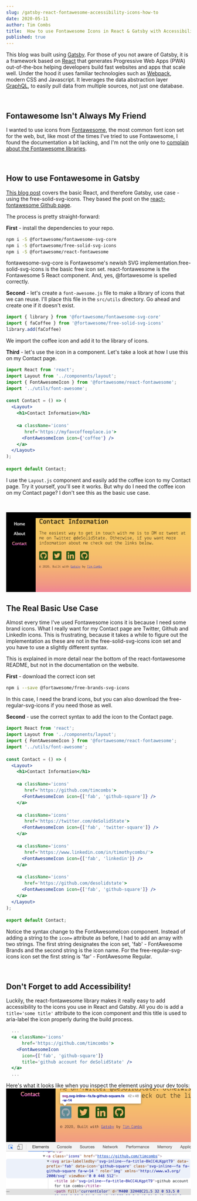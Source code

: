 ```yaml
---
slug: /gatsby-react-fontawesome-accessibility-icons-how-to
date: 2020-05-11
author: Tim Combs
title:  How to use Fontawesome Icons in React & Gatsby with Accessibility
published: true
---
```


This blog was built using [Gatsby](https://www.gatsbyjs.org/ "Gatsby web site"). For those of you not aware of Gatsby, it is a framework based on [React](https://reactjs.org/ "React Web Site") that generates Progressive Web Apps (PWA) out-of-the-box helping developers build fast websites and apps that scale well. Under the hood it uses familiar technologies such as [Webpack](https://webpack.js.org/ "Webpack web site"), modern CSS and Javascript. It leverages the data abstraction layer [GraphQL](https://graphql.org/ "GraphQL web site"), to easily pull data from multiple sources, not just one database.

<br>

## Fontawesome Isn't Always My Friend

I wanted to use icons from [Fontawesome](https://fontawesome.com/ "Fontawesome Web Site"), the most common font icon set for the web, but, like most of the times I've tried to use Fontawesome, I found the documentation a bit lacking, and I'm not the only one to [complain about the Fontawesome libraries](https://github.com/FortAwesome/react-fontawesome/issues/91/ "react-fontawesome issue #91 on Github").

<br>

## How to use Fontawesome in Gatsby

[This blog post](https://brockduncan.com/using-fontawesome-with-gatsby-and-react/ "Using Font Awesome with Gatsby and React") covers the basic React, and therefore Gatsby, use case - using the free-solid-svg-icons. They based the post on the [react-fontawesome Github page](https://github.com/FortAwesome/react-fontawesome "react-fontawesome Github page").

The process is pretty straight-forward:

**First** - install the dependencies to your repo.

```bash
npm i -S @fortawesome/fontawesome-svg-core
npm i -S @fortawesome/free-solid-svg-icons
npm i -S @fortawesome/react-fontawesome
```
fontawesome-svg-core is Fontawesome's newish SVG implementation.free-solid-svg-icons is the basic free icon set. react-fontawesome is the Fontawesome 5 React component. And, yes, @fortawesome is spelled correctly.

**Second** - let's create a `font-awesome.js` file to make a library of icons that we can reuse. I'll place this file in the `src/utils` directory. Go ahead and create one if it doesn't exist.

```javascript
import { library } from '@fortawesome/fontawesome-svg-core'
import { faCoffee } from '@fortawesome/free-solid-svg-icons'
library.add(faCoffee)
```
We import the coffee icon and add it to the library of icons.

**Third** - let's use the icon in a component. Let's take a look at how I use this on my Contact page.

```jsx
import React from 'react';
import Layout from '../components/layout';
import { FontAwesomeIcon } from '@fortawesome/react-fontawesome';
import '../utils/font-awesome';

const Contact = () => (
  <Layout>
    <h1>Contact Information</h1>

    <a className='icons' 
       href='https://myfavcoffeeplace.io'>
      <FontAwesomeIcon icon={'coffee'} />
    </a>
  </Layout>
);

export default Contact;
```
I use the `Layout.js` component and easily add the coffee icon to my Contact page. Try it yourself, you'll see it works. But why do I need the coffee icon on my Contact page? I don't see this as the basic use case.

<br>

![newDevCity Contact page](../images/gatsby-fontawesome/contact-page.png "Screenshot of newDevCity Contact page")

## The Real Basic Use Case

Almost every time I've used Fontawesome icons it is because I need some brand icons. What I really want for my Contact page are Twitter, Github and LinkedIn icons. This is frustrating, because it takes a while to figure out the implementation as these are not in the free-solid-svg-icons icon set and you have to use a slightly different syntax.

This is explained in more detail near the bottom of the react-fontawesome README, but not in the documentation on the website.

**First** - download the correct icon set

```bash
npm i --save @fortawesome/free-brands-svg-icons
```
In this case, I need the brand icons, but you can also download the free-regular-svg-icons if you need those as well.

**Second** - use the correct syntax to add the icon to the Contact page.
```jsx
import React from 'react';
import Layout from '../components/layout';
import { FontAwesomeIcon } from '@fortawesome/react-fontawesome';
import '../utils/font-awesome';

const Contact = () => (
  <Layout>
    <h1>Contact Information</h1>

    <a className='icons' 
       href='https://github.com/timcombs'>
      <FontAwesomeIcon icon={['fab', 'github-square']} />
    </a>

    <a className='icons'
       href='https://twitter.com/deSolidState'>
      <FontAwesomeIcon icon={['fab', 'twitter-square']} />
    </a>

    <a className='icons' 
       href='https://www.linkedin.com/in/timothycombs/'>
      <FontAwesomeIcon icon={['fab', 'linkedin']} />
    </a>

    <a className='icons' 
       href='https://github.com/desolidstate'>
      <FontAwesomeIcon icon={['fab', 'github-square']} />
    </a>
  </Layout>
);

export default Contact;
```
Notice the syntax change to the FontAwesomeIcon component. Instead of adding a string to the ```icon=``` attribute as before, I had to add an array with two strings. The first string designates the icon set, 'fab' - FontAwesome Brands and the second string is the icon name. For the free-regular-svg-icons icon set the first string is 'far' - FontAwesome Regular.

<br>

## Don't Forget to add Accessibility!

Luckily, the react-fontawesome library makes it really easy to add accessibility to the icons you use in React and Gatsby. All you do is add a ```title='some title'``` attribute to the icon component and this title is used to aria-label the icon properly during the build process.

```jsx
  ...
  <a className='icons' 
      href='https://github.com/timcombs'>
    <FontAwesomeIcon 
      icon={['fab', 'github-square']} 
      title='github account for deSolidState' />
  </a>
  ...
```
Here's what it looks like when you inspect the element using your dev tools:
![screenshot of icon inspected by Chrome Dev Tools](../images/gatsby-fontawesome/accessible-icon.png "Screenshot of icon inspected by Chrome Dev Tools")